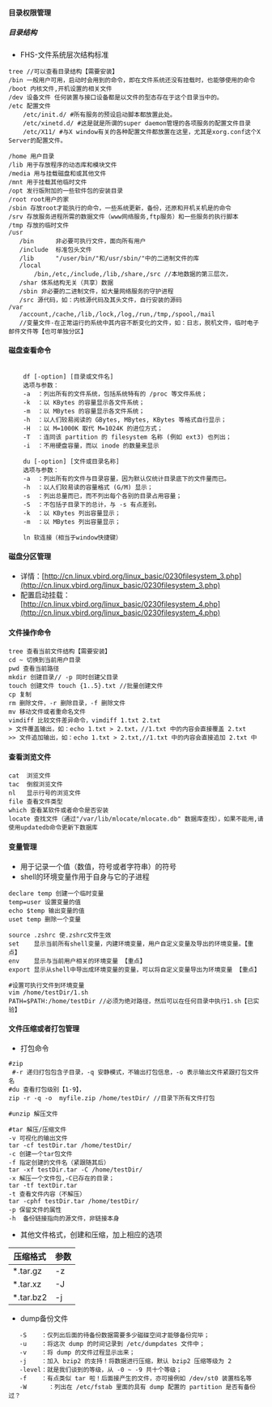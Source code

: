 #### 目录权限管理
##### 目录结构
- FHS-文件系统层次结构标准
```
tree //可以查看目录结构【需要安装】
/bin 一般用户可用，启动时会用到的命令，即在文件系统还没有挂载时，也能够使用的命令
/boot 内核文件,开机设置的相关文件
/dev 设备文件 任何装置与接口设备都是以文件的型态存在于这个目录当中的。
/etc 配置文件
    /etc/init.d/ #所有服务的预设启动脚本都放置此处。
    /etc/xinetd.d/ #这是就是所谓的super daemon管理的各项服务的配置文件目录
    /etc/X11/ #与X window有关的各种配置文件都放置在这里，尤其是xorg.conf这个X Server的配置文件。

/home 用户目录
/lib 用于存放程序的动态库和模块文件
/media 用与挂载磁盘和或其他文件
/mnt 用于挂载其他临时文件
/opt 发行版附加的一些软件包的安装目录
/root root用户的家
/sbin 存放root才能执行的命令，一些系统更新，备份，还原和开机关机是的命令
/srv 存放服务进程所需的数据文件（www网络服务,ftp服务）和一些服务的执行脚本
/tmp 存放的临时文件
/usr 
   /bin      非必要可执行文件，面向所有用户
   /include  标准包头文件
   /lib      "/user/bin/"和/usr/sbin/"中的二进制文件的库
   /local 
       /bin,/etc,/include,/lib,/share,/src //本地数据的第三层次，
   /shar 体系结构无关（共享）数据
   /sbin 非必要的二进制文件，如大量网络服务的守护进程
   /src 源代码，如：内核源代码及其头文件，自行安装的源码
/var
   /account,/cache,/lib,/lock,/log,/run,/tmp,/spool,/mail
   //变量文件-在正常运行的系统中其内容不断变化的文件，如：日志，脱机文件，临时电子邮件文件等【也可单独分区】
```
#### 磁盘查看命令
```angular2html

    df [-option] [目录或文件名]
    选项与参数：
    -a  ：列出所有的文件系统，包括系统特有的 /proc 等文件系统；
    -k  ：以 KBytes 的容量显示各文件系统；
    -m  ：以 MBytes 的容量显示各文件系统；
    -h  ：以人们较易阅读的 GBytes, MBytes, KBytes 等格式自行显示；
    -H  ：以 M=1000K 取代 M=1024K 的进位方式；
    -T  ：连同该 partition 的 filesystem 名称 (例如 ext3) 也列出；
    -i  ：不用硬盘容量，而以 inode 的数量来显示
    
    du [-option] [文件或目录名称]
    选项与参数：
    -a  ：列出所有的文件与目录容量，因为默认仅统计目录底下的文件量而已。
    -h  ：以人们较易读的容量格式 (G/M) 显示；
    -s  ：列出总量而已，而不列出每个各别的目录占用容量；
    -S  ：不包括子目录下的总计，与 -s 有点差别。
    -k  ：以 KBytes 列出容量显示；
    -m  ：以 MBytes 列出容量显示；
    
    ln 软连接（相当于window快捷键）

```
#### 磁盘分区管理
- 详情：[http://cn.linux.vbird.org/linux_basic/0230filesystem_3.php](http://cn.linux.vbird.org/linux_basic/0230filesystem_3.php)
- 配置启动挂载：[http://cn.linux.vbird.org/linux_basic/0230filesystem_4.php](http://cn.linux.vbird.org/linux_basic/0230filesystem_4.php)
#### 文件操作命令

```
tree 查看当前文件结构【需要安装】
cd ~ 切换到当前用户目录
pwd 查看当前路径
mkdir 创建目录// -p 同时创建父目录
touch 创建文件 touch {1..5}.txt //批量创建文件
cp 复制
rm 删除文件，-r 删除目录，-f 删除文件
mv 移动文件或者重命名文件
vimdiff 比较文件差异命令，vimdiff 1.txt 2.txt
> 文件覆盖输出，如：echo 1.txt > 2.txt，//1.txt 中的内容会直接覆盖 2.txt
>> 文件追加输出，如：echo 1.txt > 2.txt,//1.txt 中的内容会直接追加 2.txt 中
```
#### 查看浏览文件
```
cat  浏览文件
tac  倒叙浏览文件
nl   显示行号的浏览文件
file 查看文件类型
which 查看某软件或者命令是否安装
locate 查找文件（通过"/var/lib/mlocate/mlocate.db" 数据库查找），如果不能用,请使用updatedb命令更新下数据库
```
#### 变量管理
- 用于记录一个值（数值，符号或者字符串）的符号
- shell的环境变量作用于自身与它的子进程
```
declare temp 创建一个临时变量
temp=user 设置变量的值
echo $temp 输出变量的值
uset temp 删除一个变量

source .zshrc 使.zshrc文件生效
set    显示当前所有shell变量，内建环境变量，用户自定义变量及导出的环境变量。【重点】
env    显示与当前用户相关的环境变量 【重点】
export 显示从shell中导出成环境变量的变量，可以将自定义变量导出为环境变量 【重点】

#设置可执行文件到环境变量
vim /home/testDir/1.sh 
PATH=$PATH:/home/testDir //必须为绝对路径，然后可以在任何目录中执行1.sh【已实验】
```

#### 文件压缩或者打包管理
- 打包命令
```
#zip
 #-r 递归打包包含子目录，-q 安静模式，不输出打包信息，-o 表示输出文件紧跟打包文件名
#du 查看打包级别【1-9】，
zip -r -q -o  myfile.zip /home/testDir/ //目录下所有文件打包

#unzip 解压文件

#tar 解压/压缩文件
-v 可视化的输出文件
tar -cf testDir.tar /home/testDir/ 
-c 创建一个tar包文件
-f 指定创建的文件名（紧跟随其后）
tar -xf testDir.tar -C /home/testDir/
-x 解压一个文件包,-C已存在的目录；
tar -tf textDir.tar
-t 查看文件内容（不解压）
tar -cphf testDir.tar /home/testDir/ 
-p 保留文件的属性
-h  备份链接指向的源文件，非链接本身
```
- 其他文件格式，创建和压缩，加上相应的选项

|压缩格式|参数|
|---|---|
|*.tar.gz|-z|
|*.tar.xz|-J|
|*.tar.bz2|-j|

- dump备份文件
 ```angular2html
    -S    ：仅列出后面的待备份数据需要多少磁碟空间才能够备份完毕；
    -u    ：将这次 dump 的时间记录到 /etc/dumpdates 文件中；
    -v    ：将 dump 的文件过程显示出来；
    -j    ：加入 bzip2 的支持！将数据进行压缩，默认 bzip2 压缩等级为 2
    -level：就是我们谈到的等级，从 -0 ~ -9 共十个等级；
    -f    ：有点类似 tar 啦！后面接产生的文件，亦可接例如 /dev/st0 装置档名等
    -W      ：列出在 /etc/fstab 里面的具有 dump 配置的 partition 是否有备份过？
 ```



